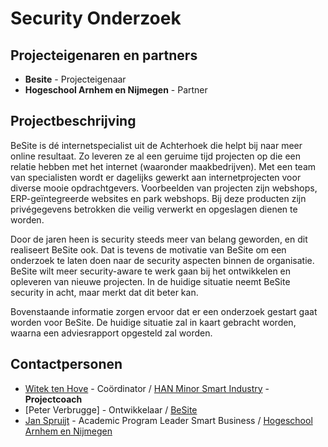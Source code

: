 # Security Onderzoek

## Projecteigenaren en partners
+ **Besite** - Projecteigenaar
+ **Hogeschool Arnhem en Nijmegen** - Partner

## Projectbeschrijving
BeSite is dé internetspecialist uit de Achterhoek die helpt bij naar meer online resultaat. Zo leveren ze al een geruime tijd projecten op die een relatie hebben met het internet (waaronder maakbedrijven). Met een team van specialisten wordt er dagelijks gewerkt aan internetprojecten voor diverse mooie opdrachtgevers. Voorbeelden van projecten zijn webshops, ERP-geïntegreerde websites en park webshops. Bij deze producten zijn privégegevens betrokken die veilig verwerkt en opgeslagen dienen te worden.

Door de jaren heen is security steeds meer van belang geworden, en dit realiseert BeSite ook. Dat is tevens de motivatie van BeSite om een onderzoek te laten doen naar de security aspecten binnen de organisatie. BeSite wilt meer security-aware te werk gaan bij het ontwikkelen en opleveren van nieuwe projecten. In de huidige situatie neemt BeSite security in acht, maar merkt dat dit beter kan. 

Bovenstaande informatie zorgen ervoor dat er een onderzoek gestart gaat worden voor BeSite. De huidige situatie zal in kaart gebracht worden, waarna een adviesrapport opgesteld zal worden. 


## Contactpersonen
+ [Witek ten Hove](https://www.linkedin.com/in/witektenhove/) - Coördinator / [HAN Minor Smart Industry](https://witusj.github.io/MinorSI/) - **Projectcoach** 
+ [Peter Verbrugge] - Ontwikkelaar / [BeSite](https://www.besite.nl/)
+ [Jan Spruijt](linkedin.com/in/janspruijt) - Academic Program Leader Smart Business / [Hogeschool Arnhem en Nijmegen](https://www.han.nl/)

